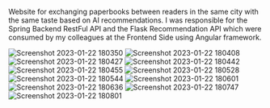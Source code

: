 Website for exchanging paperbooks between readers in the same city with the same taste based on AI recommendations.
I was responsible for the Spring Backend RestFul API and the Flask Recommendation API which were 
consumed by my colleagues at the Frontend Side using Angular framework.


![Screenshot 2023-01-22 180350](https://user-images.githubusercontent.com/70440394/213923389-11987f89-faa1-4447-b440-134eea0b68ce.png)
![Screenshot 2023-01-22 180408](https://user-images.githubusercontent.com/70440394/213923391-2e8fca35-9390-4c28-8e9a-52b15fd60991.png)
![Screenshot 2023-01-22 180427](https://user-images.githubusercontent.com/70440394/213923392-1a97c24f-1493-42c0-86aa-4ca27a82cb0e.png)
![Screenshot 2023-01-22 180442](https://user-images.githubusercontent.com/70440394/213923394-eb9fb9bd-f977-4f81-9692-ead57a2b755c.png)
![Screenshot 2023-01-22 180455](https://user-images.githubusercontent.com/70440394/213923395-5d0d9456-6987-4dff-893f-fb2f03f996da.png)
![Screenshot 2023-01-22 180528](https://user-images.githubusercontent.com/70440394/213923397-b9ce5a3d-0002-451b-a635-2583409aad5a.png)
![Screenshot 2023-01-22 180544](https://user-images.githubusercontent.com/70440394/213923398-5879f7fa-7b0a-4711-b9bd-631b0ad0e5c4.png)
![Screenshot 2023-01-22 180601](https://user-images.githubusercontent.com/70440394/213923399-d1d26119-2c16-4048-a7ea-4329059c3e91.png)
![Screenshot 2023-01-22 180636](https://user-images.githubusercontent.com/70440394/213923400-1f2f8b24-cb32-4727-9dd7-a4e25489bfa2.png)
![Screenshot 2023-01-22 180747](https://user-images.githubusercontent.com/70440394/213923403-d6432d64-8028-4db3-86c9-ce851633fdf1.png)
![Screenshot 2023-01-22 180801](https://user-images.githubusercontent.com/70440394/213923404-22913e37-fdb7-4439-957b-81230e5ae802.png)
